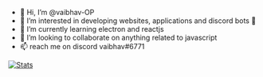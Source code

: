 - 👋 Hi, I’m @vaibhav-OP
- 👀 I’m interested in developing websites, applications and discord bots 🤭
- 🌱 I’m currently learning electron and reactjs
- 💞️ I’m looking to collaborate on anything related to javascript
- 📫 reach me on discord vaibhav#6771

[![Stats](https://github-readme-stats.vercel.app/api?username=vaibhav-OP)](https://github.com/anuraghazra/github-readme-stats)
